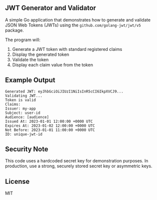 ## JWT Generator and Validator

A simple Go application that demonstrates how to generate and validate JSON Web Tokens (JWTs) using the `github.com/golang-jwt/jwt/v5` package.


The program will:
1. Generate a JWT token with standard registered claims
2. Display the generated token
3. Validate the token
4. Display each claim value from the token

## Example Output

```
Generated JWT: eyJhbGciOiJIUzI1NiIsInR5cCI6IkpXVCJ9...
Validating JWT...
Token is valid
Claims:
Issuer: my-app
Subject: user-id
Audience: [audience]
Issued At: 2023-01-01 12:00:00 +0000 UTC
Expires At: 2023-01-02 12:00:00 +0000 UTC
Not Before: 2023-01-01 11:00:00 +0000 UTC
ID: unique-jwt-id
```

## Security Note

This code uses a hardcoded secret key for demonstration purposes. In production, use a strong, securely stored secret key or asymmetric keys.

## License

MIT